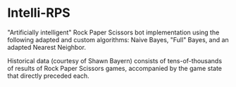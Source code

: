 Intelli-RPS
===========

"Artificially intelligent" Rock Paper Scissors bot implementation using the following adapted and custom algorithms: Naive Bayes, "Full" Bayes, and an adapted Nearest Neighbor.

Historical data (courtesy of Shawn Bayern) consists of tens-of-thousands of results of Rock Paper Scissors games, accompanied by the game state that directly preceded each.
